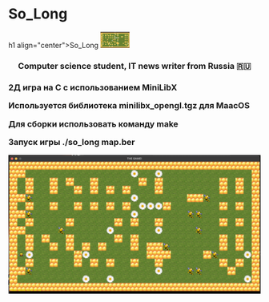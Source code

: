 # So_Long
h1 align="center">So_Long
<img src="screenshot.png" alt="альтернативный текст" height="32"></h1>
<h3 align="center">Computer science student, IT news writer from Russia 🇷🇺</h3>
<h3>
2Д игра на С с использованием MiniLibX

Используется библиотека 
minilibx_opengl.tgz для MaacOS

Для сборки использовать команду 
make

Запуск игры 
./so_long map.ber 
</h3>

<img src="screenshot.png" alt="альтернативный текст">
